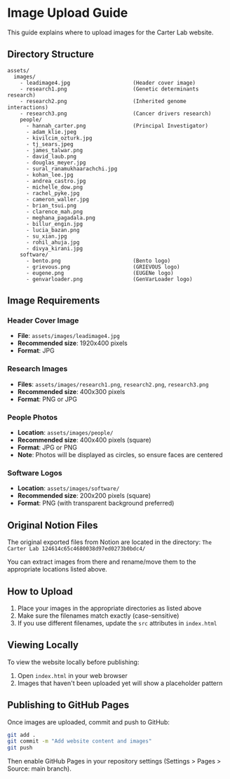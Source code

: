 # Image Upload Guide

This guide explains where to upload images for the Carter Lab website.

## Directory Structure

```
assets/
  images/
    - leadimage4.jpg                    (Header cover image)
    - research1.png                     (Genetic determinants research)
    - research2.png                     (Inherited genome interactions)
    - research3.png                     (Cancer drivers research)
    people/
      - hannah_carter.png               (Principal Investigator)
      - adam_klie.jpeg
      - kivilcim_ozturk.jpg
      - tj_sears.jpeg
      - james_talwar.png
      - david_laub.png
      - douglas_meyer.jpg
      - sural_ranamukhaarachchi.jpg
      - kohan_lee.jpg
      - andrea_castro.jpg
      - michelle_dow.png
      - rachel_pyke.jpg
      - cameron_waller.jpg
      - brian_tsui.png
      - clarence_mah.png
      - meghana_pagadala.png
      - billur_engin.jpg
      - lucia_bazan.png
      - su_xian.jpg
      - rohil_ahuja.jpg
      - divya_kirani.jpg
    software/
      - bento.png                       (Bento logo)
      - grievous.png                    (GRIEVOUS logo)
      - eugene.png                      (EUGENe logo)
      - genvarloader.png                (GenVarLoader logo)
```

## Image Requirements

### Header Cover Image
- **File**: `assets/images/leadimage4.jpg`
- **Recommended size**: 1920x400 pixels
- **Format**: JPG

### Research Images
- **Files**: `assets/images/research1.png`, `research2.png`, `research3.png`
- **Recommended size**: 400x300 pixels
- **Format**: PNG or JPG

### People Photos
- **Location**: `assets/images/people/`
- **Recommended size**: 400x400 pixels (square)
- **Format**: JPG or PNG
- **Note**: Photos will be displayed as circles, so ensure faces are centered

### Software Logos
- **Location**: `assets/images/software/`
- **Recommended size**: 200x200 pixels (square)
- **Format**: PNG (with transparent background preferred)

## Original Notion Files

The original exported files from Notion are located in the directory:
`The Carter Lab 124614c65c4680038d97ed0273b0bdc4/`

You can extract images from there and rename/move them to the appropriate locations listed above.

## How to Upload

1. Place your images in the appropriate directories as listed above
2. Make sure the filenames match exactly (case-sensitive)
3. If you use different filenames, update the `src` attributes in `index.html`

## Viewing Locally

To view the website locally before publishing:
1. Open `index.html` in your web browser
2. Images that haven't been uploaded yet will show a placeholder pattern

## Publishing to GitHub Pages

Once images are uploaded, commit and push to GitHub:
```bash
git add .
git commit -m "Add website content and images"
git push
```

Then enable GitHub Pages in your repository settings (Settings > Pages > Source: main branch).
